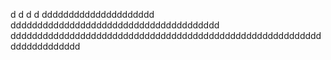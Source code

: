 
d d d d        ddddddddddddddddddddd
ddddddddddddddddddddddddddddddddddddddd
ddddddddddddddddddddddddddddddddddddddddddddddddddddddddddddddddddddddd